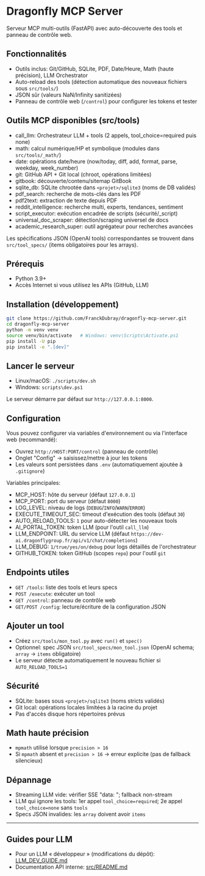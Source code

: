 # Dragonfly MCP Server

Serveur MCP multi-outils (FastAPI) avec auto-découverte des tools et panneau de contrôle web.

## Fonctionnalités
- Outils inclus: Git/GitHub, SQLite, PDF, Date/Heure, Math (haute précision), LLM Orchestrator
- Auto-reload des tools (détection automatique des nouveaux fichiers sous `src/tools/`)
- JSON sûr (valeurs NaN/Infinity sanitizées)
- Panneau de contrôle web (`/control`) pour configurer les tokens et tester

## Outils MCP disponibles (src/tools)
- call_llm: Orchestrateur LLM + tools (2 appels, tool_choice=required puis none)
- math: calcul numérique/HP et symbolique (modules dans `src/tools/_math/`)
- date: opérations date/heure (now/today, diff, add, format, parse, weekday, week_number)
- git: GitHub API + Git local (chroot, opérations limitées)
- gitbook: découverte/contenu/sitemap GitBook
- sqlite_db: SQLite chrootée dans `<projet>/sqlite3` (noms de DB validés)
- pdf_search: recherche de mots-clés dans les PDF
- pdf2text: extraction de texte depuis PDF
- reddit_intelligence: recherche multi, experts, tendances, sentiment
- script_executor: exécution encadrée de scripts (sécurité/_script)
- universal_doc_scraper: détection/scraping universel de docs
- academic_research_super: outil agrégateur pour recherches avancées

Les spécifications JSON (OpenAI tools) correspondantes se trouvent dans `src/tool_specs/` (items obligatoires pour les arrays).

## Prérequis
- Python 3.9+
- Accès Internet si vous utilisez les APIs (GitHub, LLM)

## Installation (développement)
```bash
git clone https://github.com/FranckDubray/dragonfly-mcp-server.git
cd dragonfly-mcp-server
python -m venv venv
source venv/bin/activate   # Windows: venv\Scripts\Activate.ps1
pip install -U pip
pip install -e ".[dev]"
```

## Lancer le serveur
- Linux/macOS: `./scripts/dev.sh`
- Windows: `scripts\dev.ps1`

Le serveur démarre par défaut sur `http://127.0.0.1:8000`.

## Configuration
Vous pouvez configurer via variables d'environnement ou via l'interface web (recommandé):
- Ouvrez `http://HOST:PORT/control` (panneau de contrôle)
- Onglet "Config" → saisissez/mettre à jour les tokens
- Les valeurs sont persistées dans `.env` (automatiquement ajoutée à `.gitignore`)

Variables principales:
- MCP_HOST: hôte du serveur (défaut `127.0.0.1`)
- MCP_PORT: port du serveur (défaut `8000`)
- LOG_LEVEL: niveau de logs (`DEBUG`/`INFO`/`WARN`/`ERROR`)
- EXECUTE_TIMEOUT_SEC: timeout d'exécution des tools (défaut `30`)
- AUTO_RELOAD_TOOLS: `1` pour auto-détecter les nouveaux tools
- AI_PORTAL_TOKEN: token LLM (pour l'outil `call_llm`)
- LLM_ENDPOINT: URL du service LLM (défaut `https://dev-ai.dragonflygroup.fr/api/v1/chat/completions`)
- LLM_DEBUG: `1/true/yes/on/debug` pour logs détaillés de l'orchestrateur
- GITHUB_TOKEN: token GitHub (scopes `repo`) pour l'outil `git`

## Endpoints utiles
- `GET /tools`: liste des tools et leurs specs
- `POST /execute`: exécuter un tool
- `GET /control`: panneau de contrôle web
- `GET/POST /config`: lecture/écriture de la configuration JSON

## Ajouter un tool
- Créez `src/tools/mon_tool.py` avec `run()` et `spec()`
- Optionnel: spec JSON `src/tool_specs/mon_tool.json` (OpenAI schema; `array` → `items` obligatoire)
- Le serveur détecte automatiquement le nouveau fichier si `AUTO_RELOAD_TOOLS=1`

## Sécurité
- SQLite: bases sous `<projet>/sqlite3` (noms stricts validés)
- Git local: opérations locales limitées à la racine du projet
- Pas d'accès disque hors répertoires prévus

## Math haute précision
- `mpmath` utilisé lorsque `precision > 16`
- Si `mpmath` absent et `precision > 16` → erreur explicite (pas de fallback silencieux)

## Dépannage
- Streaming LLM vide: vérifier SSE "data: "; fallback non-stream
- LLM qui ignore les tools: 1er appel `tool_choice=required`; 2e appel `tool_choice=none` sans `tools`
- Specs JSON invalides: les `array` doivent avoir `items`

---

## Guides pour LLM
- Pour un LLM « développeur » (modifications du dépôt): [LLM_DEV_GUIDE.md](./LLM_DEV_GUIDE.md)
- Documentation API interne: [src/README.md](./src/README.md)
